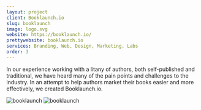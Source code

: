 ```yaml
---
layout: project
client: Booklaunch.io
slug: booklaunch
image: logo.svg 
website: https://booklaunch.io/
prettywebsite: booklaunch.io
services: Branding, Web, Design, Marketing, Labs
order: 3
---
```


In our experience working with a litany of authors, both self-published and traditional, we have heard many of the pain points and challenges to the industry. In an attempt to help authors market their books easier and more effectively, we created Booklaunch.io.

![booklaunch](/images/client-assets/{{page.slug}}/01.jpg)
![booklaunch](/images/client-assets/{{page.slug}}/02.jpg)